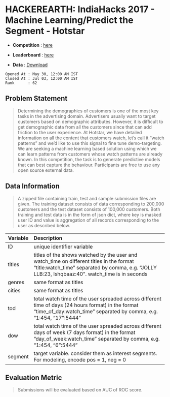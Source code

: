 # HACKEREARTH: IndiaHacks 2017 - Machine Learning/Predict the Segment - Hotstar
- **Competition** : [here](https://www.hackerearth.com/challenge/competitive/machine-learning-indiahacks-2017/machine-learning/predict-the-segment-hotstar/)

- **Leaderboard** : [here](https://www.hackerearth.com/challenge/competitive/machine-learning-indiahacks-2017/leaderboard/)

- **Data**        : [Download](https://he-s3.s3.amazonaws.com/media/hackathon/machine-learning-indiahacks-2017/5f828822-4--4-hotstar_dataset.zip)

```
Opened At : May 30, 12:00 AM IST
Closed At : Jul 03, 12:00 AM IST
Rank      : 62
```

## Problem Statement
> Determining the demographics of customers is one of the most key tasks in the advertising domain. Advertisers usually want to target customers based on demographic attributes. However, it is difficult to get demographic data from all the customers since that can add friction to the user experience. At Hotstar, we have detailed information on all the content that customers watch, let’s call it “watch patterns” and we’d like to use this signal to fine tune demo-targeting. We are seeking a machine learning based solution using which we can learn patterns from customers whose watch patterns are already known. In this competition, the task is to generate predictive models that can best capture the behaviour. Participants are free to use any open source external data.

## Data Information
> A zipped file containing train, test and sample submission files are given. The training dataset consists of data corresponding to 200,000 customers and the test dataset consists of 100,000 customers. Both training and test data is in the form of json dict, where key is masked user ID and value is aggregation of all records corresponding to the user as described below.

|Variable|Description|
|--------|:----------|
|ID|unique identifier variable|
|titles|titles of the shows watched by the user and watch_time on different titles in the format “title:watch_time” separated by comma, e.g. “JOLLY LLB:23, Ishqbaaz:40”. watch_time is in seconds|
|genres|same format as titles|
|cities|same format as titles|
|tod|total watch time of the user spreaded across different time of days (24 hours format) in the format “time_of_day:watch_time” separated by comma, e.g. “1:454, “17”:5444”|
|dow|total watch time of the user spreaded across different days of week (7 days format) in the format “day_of_week:watch_time” separated by comma, e.g. “1:454, “6”:5444”|
|segment|target variable. consider them as interest segments. For modeling, encode pos = 1, neg = 0|

## Evaluation Metric
> Submissions will be evaluated based on AUC of ROC score.
